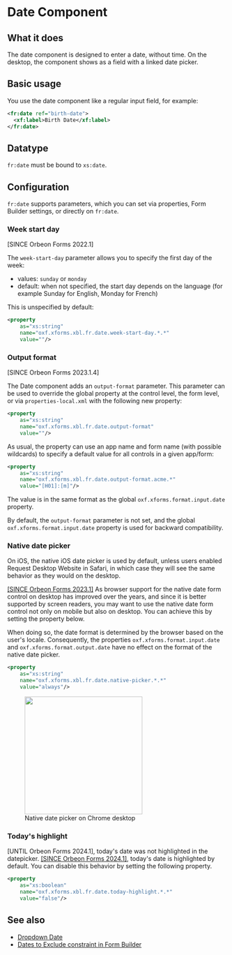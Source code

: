 # Date Component

## What it does

The date component is designed to enter a date, without time. On the desktop, the component shows as a field with a linked date picker.

## Basic usage

You use the date component like a regular input field, for example:

```xml
<fr:date ref="birth-date">
  <xf:label>Birth Date</xf:label>
</fr:date>
```

## Datatype

`fr:date` must be bound to `xs:date`.

## Configuration

`fr:date` supports parameters, which you can set via properties, Form Builder settings, or directly on `fr:date`.

### Week start day

[SINCE Orbeon Forms 2022.1]

The `week-start-day` parameter allows you to specify the first day of the week:

- values: `sunday` or `monday`
- default: when not specified, the start day depends on the language (for example Sunday for English, Monday for French)

This is unspecified by default:

```xml
<property 
    as="xs:string" 
    name="oxf.xforms.xbl.fr.date.week-start-day.*.*" 
    value=""/>
```

### Output format

[SINCE Orbeon Forms 2023.1.4]

The Date component adds an `output-format` parameter. This parameter can be used to override the global property at the control level, the form level, or via `properties-local.xml` with the following new property:

```xml
<property
    as="xs:string"
    name="oxf.xforms.xbl.fr.date.output-format"
    value=""/>
```

As usual, the property can use an app name and form name (with possible wildcards) to specify a default value for all controls in a given app/form:

```xml
<property
    as="xs:string"
    name="oxf.xforms.xbl.fr.date.output-format.acme.*"
    value="[H01]:[m]"/>
```

The value is in the same format as the global `oxf.xforms.format.input.date` property.

By default, the `output-format` parameter is not set, and the global `oxf.xforms.format.input.date` property is used for backward compatibility.

### Native date picker

On iOS, the native iOS date picker is used by default, unless users enabled Request Desktop Website in Safari, in which case they will see the same behavior as they would on the desktop. 

[\[SINCE Orbeon Forms 2023.1\]](/release-notes/orbeon-forms-2023.1.md) As browser support for the native date form control on desktop has improved over the years, and since it is better supported by screen readers, you may want to use the native date form control not only on mobile but also on desktop. You can achieve this by setting the property below.

When doing so, the date format is determined by the browser based on the user's locale. Consequently, the properties `oxf.xforms.format.input.date` and `oxf.xforms.format.output.date` have no effect on the format of the native date picker.

```xml
<property 
    as="xs:string"  
    name="oxf.xforms.xbl.fr.date.native-picker.*.*"             
    value="always"/>
```

<figure>
    <img src="/form-runner/images/native-date-picker-chrome.png" width="270">
    <figcaption>Native date picker on Chrome desktop</figcaption>
</figure>

### Today's highlight

[UNTIL Orbeon Forms 2024.1], today's date was not highlighted in the datepicker. [\[SINCE Orbeon Forms 2024.1\]](/release-notes/orbeon-forms-2024.1.md), today's date is highlighted by default. You can disable this behavior by setting the following property.

```xml
<property 
    as="xs:boolean"  
    name="oxf.xforms.xbl.fr.date.today-highlight.*.*"             
    value="false"/>
```

## See also

- [Dropdown Date](dropdown-date.md)
- [Dates to Exclude constraint in Form Builder](/form-builder/validation.md#dates-to-exclude-constraint)
